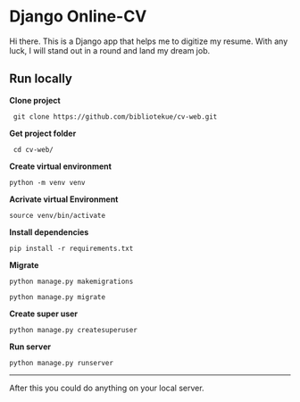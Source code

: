 # Django Online-CV

Hi there. This is a Django app that helps me to digitize my resume. With any luck, I will stand out in a round and land my dream job.

## Run locally

**Clone project**
    
     git clone https://github.com/bibliotekue/cv-web.git

**Get project folder**
    
     cd cv-web/
    
**Create virtual environment**

    python -m venv venv
    
**Acrivate virtual Environment**

    source venv/bin/activate
    
**Install dependencies**

    pip install -r requirements.txt

**Migrate**

    python manage.py makemigrations

    python manage.py migrate

**Create super user**

    python manage.py createsuperuser
    
**Run server**

    python manage.py runserver

---
After this you could do anything on your local server.
